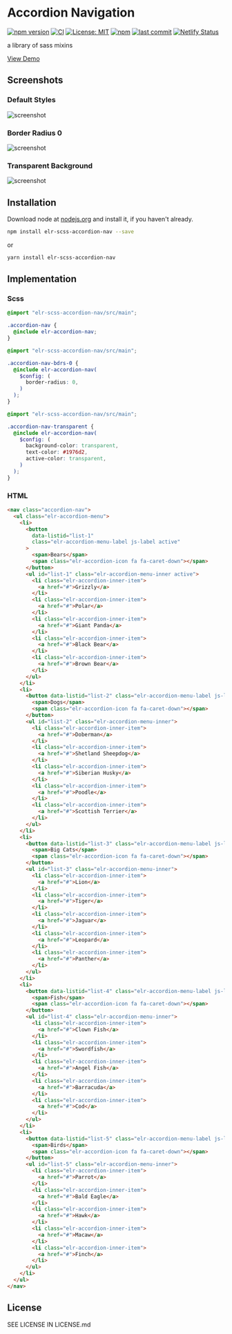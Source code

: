 # Accordion Navigation

[![npm version](http://img.shields.io/npm/v/elr-scss-accordion-nav.svg)](https://www.npmjs.org/package/elr-scss-accordion-nav)
[![CI](https://github.com/Beth3346/elr-scss-accordion-nav/actions/workflows/node.js.yml/badge.svg)](https://github.com/Beth3346/elr-scss-accordion-nav/actions/workflows/node.js.yml)
[![License: MIT](https://img.shields.io/badge/License-MIT-yellow.svg)](https://opensource.org/licenses/MIT)
[![npm](https://img.shields.io/npm/dm/elr-scss-accordion-nav.svg?style=flat)](https://npmjs.com/package/elr-scss-accordion-nav)
[![last commit](https://img.shields.io/github/last-commit/Beth3346/elr-scss-accordion-nav.svg)](https://github.com/Beth3346/elr-scss-accordion-nav)
[![Netlify Status](https://api.netlify.com/api/v1/badges/0dd5c542-ce15-4469-95a2-524f1eaff06e/deploy-status)](https://app.netlify.com/sites/elr-accordion-nav/deploys)

a library of sass mixins

[View Demo](https://elr-accordion-nav.netlify.app/)

## Screenshots

### Default Styles

![screenshot](./src/screenshot1.png)

### Border Radius 0

![screenshot](./src/screenshot2.png)

### Transparent Background

![screenshot](./src/screenshot3.png)

## Installation

Download node at [nodejs.org](http://nodejs.org) and install it, if you haven't already.

```sh
npm install elr-scss-accordion-nav --save
```

or

```sh
yarn install elr-scss-accordion-nav
```

## Implementation

### Scss

```scss
@import "elr-scss-accordion-nav/src/main";

.accordion-nav {
  @include elr-accordion-nav;
}
```

```scss
@import "elr-scss-accordion-nav/src/main";

.accordion-nav-bdrs-0 {
  @include elr-accordion-nav(
    $config: (
      border-radius: 0,
    )
  );
}
```

```scss
@import "elr-scss-accordion-nav/src/main";

.accordion-nav-transparent {
  @include elr-accordion-nav(
    $config: (
      background-color: transparent,
      text-color: #1976d2,
      active-color: transparent,
    )
  );
}
```

### HTML

```html
<nav class="accordion-nav">
  <ul class="elr-accordion-menu">
    <li>
      <button
        data-listid="list-1"
        class="elr-accordion-menu-label js-label active"
      >
        <span>Bears</span>
        <span class="elr-accordion-icon fa fa-caret-down"></span>
      </button>
      <ul id="list-1" class="elr-accordion-menu-inner active">
        <li class="elr-accordion-inner-item">
          <a href="#">Grizzly</a>
        </li>
        <li class="elr-accordion-inner-item">
          <a href="#">Polar</a>
        </li>
        <li class="elr-accordion-inner-item">
          <a href="#">Giant Panda</a>
        </li>
        <li class="elr-accordion-inner-item">
          <a href="#">Black Bear</a>
        </li>
        <li class="elr-accordion-inner-item">
          <a href="#">Brown Bear</a>
        </li>
      </ul>
    </li>
    <li>
      <button data-listid="list-2" class="elr-accordion-menu-label js-label">
        <span>Dogs</span>
        <span class="elr-accordion-icon fa fa-caret-down"></span>
      </button>
      <ul id="list-2" class="elr-accordion-menu-inner">
        <li class="elr-accordion-inner-item">
          <a href="#">Doberman</a>
        </li>
        <li class="elr-accordion-inner-item">
          <a href="#">Shetland Sheepdog</a>
        </li>
        <li class="elr-accordion-inner-item">
          <a href="#">Siberian Husky</a>
        </li>
        <li class="elr-accordion-inner-item">
          <a href="#">Poodle</a>
        </li>
        <li class="elr-accordion-inner-item">
          <a href="#">Scottish Terrier</a>
        </li>
      </ul>
    </li>
    <li>
      <button data-listid="list-3" class="elr-accordion-menu-label js-label">
        <span>Big Cats</span>
        <span class="elr-accordion-icon fa fa-caret-down"></span>
      </button>
      <ul id="list-3" class="elr-accordion-menu-inner">
        <li class="elr-accordion-inner-item">
          <a href="#">Lion</a>
        </li>
        <li class="elr-accordion-inner-item">
          <a href="#">Tiger</a>
        </li>
        <li class="elr-accordion-inner-item">
          <a href="#">Jaguar</a>
        </li>
        <li class="elr-accordion-inner-item">
          <a href="#">Leopard</a>
        </li>
        <li class="elr-accordion-inner-item">
          <a href="#">Panther</a>
        </li>
      </ul>
    </li>
    <li>
      <button data-listid="list-4" class="elr-accordion-menu-label js-label">
        <span>Fish</span>
        <span class="elr-accordion-icon fa fa-caret-down"></span>
      </button>
      <ul id="list-4" class="elr-accordion-menu-inner">
        <li class="elr-accordion-inner-item">
          <a href="#">Clown Fish</a>
        </li>
        <li class="elr-accordion-inner-item">
          <a href="#">Swordfish</a>
        </li>
        <li class="elr-accordion-inner-item">
          <a href="#">Angel Fish</a>
        </li>
        <li class="elr-accordion-inner-item">
          <a href="#">Barracuda</a>
        </li>
        <li class="elr-accordion-inner-item">
          <a href="#">Cod</a>
        </li>
      </ul>
    </li>
    <li>
      <button data-listid="list-5" class="elr-accordion-menu-label js-label">
        <span>Birds</span>
        <span class="elr-accordion-icon fa fa-caret-down"></span>
      </button>
      <ul id="list-5" class="elr-accordion-menu-inner">
        <li class="elr-accordion-inner-item">
          <a href="#">Parrot</a>
        </li>
        <li class="elr-accordion-inner-item">
          <a href="#">Bald Eagle</a>
        </li>
        <li class="elr-accordion-inner-item">
          <a href="#">Hawk</a>
        </li>
        <li class="elr-accordion-inner-item">
          <a href="#">Macaw</a>
        </li>
        <li class="elr-accordion-inner-item">
          <a href="#">Finch</a>
        </li>
      </ul>
    </li>
  </ul>
</nav>
```

## License

SEE LICENSE IN LICENSE.md

